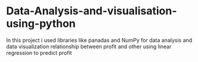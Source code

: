 # Data-Analysis-and-visualisation-using-python
In this project i used libraries like panadas and NumPy for data analysis and data visualization relationship between profit and other using linear regression to predict profit 
